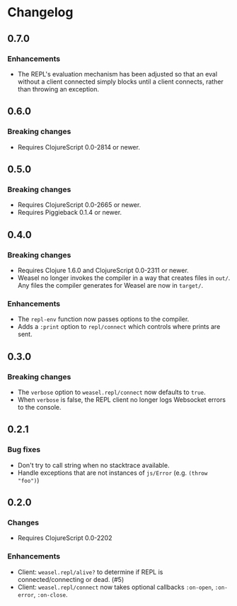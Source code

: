 # Changelog

## 0.7.0

### Enhancements

* The REPL's evaluation mechanism has been adjusted so that an eval
  without a client connected simply blocks until a client connects,
  rather than throwing an exception.

## 0.6.0

### Breaking changes

* Requires ClojureScript 0.0-2814 or newer.

## 0.5.0

### Breaking changes

* Requires ClojureScript 0.0-2665 or newer.
* Requires Piggieback 0.1.4 or newer.

## 0.4.0

### Breaking changes

* Requires Clojure 1.6.0 and ClojureScript 0.0-2311 or newer.
* Weasel no longer invokes the compiler in a way that creates files in `out/`.
  Any files the compiler generates for Weasel are now in `target/`.

### Enhancements

* The `repl-env` function now passes options to the compiler.
* Adds a `:print` option to `repl/connect` which controls where prints are sent.

## 0.3.0

### Breaking changes

* The `verbose` option to `weasel.repl/connect` now defaults to `true`.
* When `verbose` is false, the REPL client no longer logs Websocket
  errors to the console.

## 0.2.1

### Bug fixes

* Don't try to call string when no stacktrace available.
* Handle exceptions that are not instances of `js/Error` (e.g. `(throw
  "foo")`)

## 0.2.0

### Changes

* Requires ClojureScript 0.0-2202

### Enhancements

* Client: `weasel.repl/alive?` to determine if REPL is
  connected/connecting or dead. (#5)
* Client: `weasel.repl/connect` now takes optional callbacks
  `:on-open`, `:on-error`, `:on-close`.
